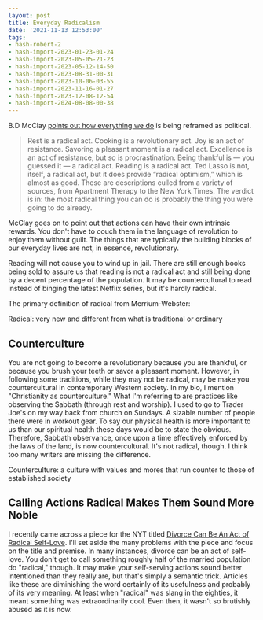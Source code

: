 ```yaml
---
layout: post
title: Everyday Radicalism
date: '2021-11-13 12:53:00'
tags:
- hash-robert-2
- hash-import-2023-01-23-01-24
- hash-import-2023-05-05-21-23
- hash-import-2023-05-12-14-50
- hash-import-2023-08-31-00-31
- hash-import-2023-10-06-03-55
- hash-import-2023-11-16-01-27
- hash-import-2023-12-08-12-54
- hash-import-2024-08-08-00-38
---
```


B.D McClay [points out how everything we do](https://www.gawker.com/culture/pleasure-needs-no-politics) is being reframed as political.

> Rest is a radical act. Cooking is a revolutionary act. Joy is an act of resistance. Savoring a pleasant moment is a radical act. Excellence is an act of resistance, but so is procrastination. Being thankful is — you guessed it — a radical act. Reading is a radical act. Ted Lasso is not, itself, a radical act, but it does provide “radical optimism,” which is almost as good. These are descriptions culled from a variety of sources, from Apartment Therapy to the New York Times. The verdict is in: the most radical thing you can do is probably the thing you were going to do already.

McClay goes on to point out that actions can have their own intrinsic rewards. You don't have to couch them in the language of revolution to enjoy them without guilt. The things that are typically the building blocks of our everyday lives are not, in essence, revolutionary.

Reading will not cause you to wind up in jail. There are still enough books being sold to assure us that reading is not a radical act and still being done by a decent percentage of the population. It may be countercultural to read instead of binging the latest Netflix series, but it's hardly radical.

The primary definition of radical from Merrium-Webster:

Radical: very new and different from what is traditional or ordinary

## Counterculture

You are not going to become a revolutionary because you are thankful, or because you brush your teeth or savor a pleasant moment. However, in following some traditions, while they may not be radical, may be make you countercultural in contemporary Western society. In my bio, I mention "Christianity as counterculture." What I'm referring to are practices like observing the Sabbath (through rest and worship). I used to go to Trader Joe's on my way back from church on Sundays. A sizable number of people there were in workout gear. To say our physical health is more important to us than our spiritual health these days would be to state the obvious. Therefore, Sabbath observance, once upon a time effectively enforced by the laws of the land, is now countercultural. It's not radical, though. I think too many writers are missing the difference.

Counterculture: a culture with values and mores that run counter to those of established society

## Calling Actions Radical Makes Them Sound More Noble

I recently came across a piece for the NYT titled [Divorce Can Be An Act of Radical Self-Love](https://www.nytimes.com/2021/09/30/opinion/divorce-children.html). I'll set aside the many problems with the piece and focus on the title and premise. In many instances, divorce can be an act of self-love. You don't get to call something roughly half of the married population do "radical," though. It may make your self-serving actions sound better intentioned than they really are, but that's simply a semantic trick. Articles like these are diminishing the word certainly of its usefulness and probably of its very meaning. At least when "radical" was slang in the eighties, it meant something was extraordinarily cool. Even then, it wasn't so brutishly abused as it is now.

